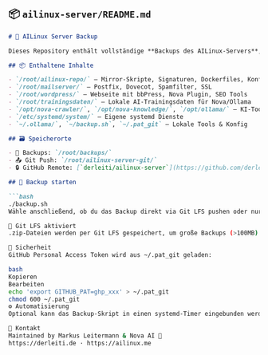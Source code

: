 ## 📦 `ailinux-server/README.md`

```markdown
# 🧠 AILinux Server Backup

Dieses Repository enthält vollständige **Backups des AILinux-Servers**, inklusive Mailserver, WordPress, Repo-Konfigurationen, AI-Komponenten und aller systemrelevanten Daten.

## 📦 Enthaltene Inhalte

- `/root/ailinux-repo/` – Mirror-Skripte, Signaturen, Dockerfiles, Konfiguration
- `/root/mailserver/` – Postfix, Dovecot, Spamfilter, SSL
- `/root/wordpress/` – Webseite mit bbPress, Nova Plugin, SEO Tools
- `/root/trainingsdaten/` – Lokale AI-Trainingsdaten für Nova/Ollama
- `/opt/nova-crawler/`, `/opt/nova-knowledge/`, `/opt/ollama/` – KI-Tools
- `/etc/systemd/system/` – Eigene systemd Dienste
- `~/.ollama/`, `~/backup.sh`, `~/.pat_git` – Lokale Tools & Konfig

## 🗃 Speicherorte

- 🔄 Backups: `/root/backups/`
- 📤 Git Push: `/root/ailinux-server-git/`
- 🔒 GitHub Remote: [`derleiti/ailinux-server`](https://github.com/derleiti/ailinux-server)

## 🚀 Backup starten

```bash
./backup.sh
Wähle anschließend, ob du das Backup direkt via Git LFS pushen oder nur lokal speichern möchtest.

🧠 Git LFS aktiviert
.zip-Dateien werden per Git LFS gespeichert, um große Backups (>100MB) zu verwalten.

🔐 Sicherheit
GitHub Personal Access Token wird aus ~/.pat_git geladen:

bash
Kopieren
Bearbeiten
echo 'export GITHUB_PAT=ghp_xxx' > ~/.pat_git
chmod 600 ~/.pat_git
⚙️ Automatisierung
Optional kann das Backup-Skript in einen systemd-Timer eingebunden werden, z. B. für tägliche Sicherung.

💬 Kontakt
Maintained by Markus Leitermann & Nova AI 🤝
https://derleiti.de · https://ailinux.me
